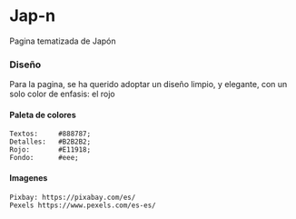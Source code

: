 # Jap-n
Pagina tematizada de Japón

### Diseño

Para la pagina, se ha querido adoptar un diseño limpio, y elegante, con un solo color de enfasis: el rojo

#### Paleta de colores

    Textos:     #888787;
    Detalles:   #B2B2B2;
    Rojo:       #E11918;
    Fondo:      #eee;

#### Imagenes
    Pixbay: https://pixabay.com/es/
    Pexels https://www.pexels.com/es-es/
